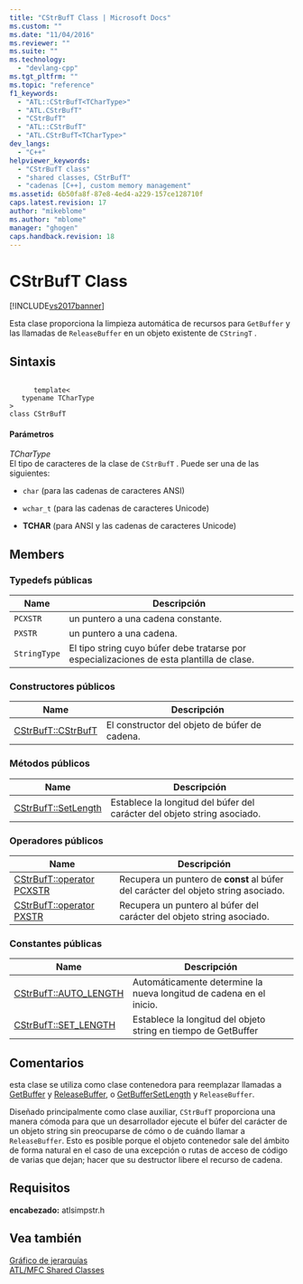 ```yaml
---
title: "CStrBufT Class | Microsoft Docs"
ms.custom: ""
ms.date: "11/04/2016"
ms.reviewer: ""
ms.suite: ""
ms.technology: 
  - "devlang-cpp"
ms.tgt_pltfrm: ""
ms.topic: "reference"
f1_keywords: 
  - "ATL::CStrBufT<TCharType>"
  - "ATL.CStrBufT"
  - "CStrBufT"
  - "ATL::CStrBufT"
  - "ATL.CStrBufT<TCharType>"
dev_langs: 
  - "C++"
helpviewer_keywords: 
  - "CStrBufT class"
  - "shared classes, CStrBufT"
  - "cadenas [C++], custom memory management"
ms.assetid: 6b50fa8f-87e8-4ed4-a229-157ce128710f
caps.latest.revision: 17
author: "mikeblome"
ms.author: "mblome"
manager: "ghogen"
caps.handback.revision: 18
---
```

# CStrBufT Class
[!INCLUDE[vs2017banner](../../assembler/inline/includes/vs2017banner.md)]

Esta clase proporciona la limpieza automática de recursos para `GetBuffer` y las llamadas de `ReleaseBuffer` en un objeto existente de `CStringT` .  
  
## Sintaxis  
  
```  
  
      template<  
   typename TCharType  
>  
class CStrBufT  
```  
  
#### Parámetros  
 *TCharType*  
 El tipo de caracteres de la clase de `CStrBufT` .  Puede ser una de las siguientes:  
  
-   `char` \(para las cadenas de caracteres ANSI\)  
  
-   `wchar_t` \(para las cadenas de caracteres Unicode\)  
  
-   **TCHAR** \(para ANSI y las cadenas de caracteres Unicode\)  
  
## Members  
  
### Typedefs públicas  
  
|Name|Descripción|  
|----------|-----------------|  
|`PCXSTR`|un puntero a una cadena constante.|  
|`PXSTR`|un puntero a una cadena.|  
|`StringType`|El tipo string cuyo búfer debe tratarse por especializaciones de esta plantilla de clase.|  
  
### Constructores públicos  
  
|Name|Descripción|  
|----------|-----------------|  
|[CStrBufT::CStrBufT](../Topic/CStrBufT::CStrBufT.md)|El constructor del objeto de búfer de cadena.|  
  
### Métodos públicos  
  
|Name|Descripción|  
|----------|-----------------|  
|[CStrBufT::SetLength](../Topic/CStrBufT::SetLength.md)|Establece la longitud del búfer del carácter del objeto string asociado.|  
  
### Operadores públicos  
  
|Name|Descripción|  
|----------|-----------------|  
|[CStrBufT::operator PCXSTR](../Topic/CStrBufT::operator%20PCXSTR.md)|Recupera un puntero de **const** al búfer del carácter del objeto string asociado.|  
|[CStrBufT::operator PXSTR](../Topic/CStrBufT::operator%20PXSTR.md)|Recupera un puntero al búfer del carácter del objeto string asociado.|  
  
### Constantes públicas  
  
|Name|Descripción|  
|----------|-----------------|  
|[CStrBufT::AUTO\_LENGTH](../Topic/CStrBufT::AUTO_LENGTH.md)|Automáticamente determine la nueva longitud de cadena en el inicio.|  
|[CStrBufT::SET\_LENGTH](../Topic/CStrBufT::SET_LENGTH.md)|Establece la longitud del objeto string en tiempo de GetBuffer|  
  
## Comentarios  
 esta clase se utiliza como clase contenedora para reemplazar llamadas a [GetBuffer](../Topic/CSimpleStringT::GetBuffer.md) y [ReleaseBuffer](../Topic/CSimpleStringT::ReleaseBuffer.md), o [GetBufferSetLength](../Topic/CSimpleStringT::GetBufferSetLength.md) y `ReleaseBuffer`.  
  
 Diseñado principalmente como clase auxiliar, `CStrBufT` proporciona una manera cómoda para que un desarrollador ejecute el búfer del carácter de un objeto string sin preocuparse de cómo o de cuándo llamar a `ReleaseBuffer`.  Esto es posible porque el objeto contenedor sale del ámbito de forma natural en el caso de una excepción o rutas de acceso de código de varias que dejan; hacer que su destructor libere el recurso de cadena.  
  
## Requisitos  
 **encabezado:** atlsimpstr.h  
  
## Vea también  
 [Gráfico de jerarquías](../../mfc/hierarchy-chart.md)   
 [ATL\/MFC Shared Classes](../../atl-mfc-shared/atl-mfc-shared-classes.md)